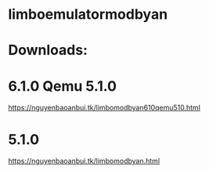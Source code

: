 # limboemulatormodbyan
# Downloads: 
# 6.1.0 Qemu 5.1.0
https://nguyenbaoanbui.tk/limbomodbyan610qemu510.html
# 5.1.0
https://nguyenbaoanbui.tk/limbomodbyan.html
